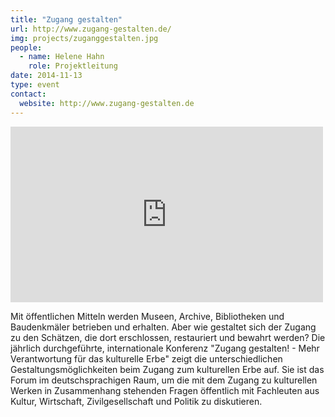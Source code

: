 ```yaml
---
title: "Zugang gestalten"
url: http://www.zugang-gestalten.de/
img: projects/zuganggestalten.jpg
people:
  - name: Helene Hahn
    role: Projektleitung
date: 2014-11-13
type: event
contact:
  website: http://www.zugang-gestalten.de
---
```


<div class="videoWrapper"><iframe src="https://player.vimeo.com/video/112263739?color=e2007a&portrait=0" width="500" height="281" frameborder="0" webkitallowfullscreen mozallowfullscreen allowfullscreen></iframe></div>

Mit öffentlichen Mitteln werden Museen, Archive, Bibliotheken und Baudenkmäler betrieben und erhalten. Aber wie gestaltet sich der Zugang zu den Schätzen, die dort erschlossen, restauriert und bewahrt werden? Die jährlich durchgeführte, internationale Konferenz "Zugang gestalten! - Mehr Verantwortung für das kulturelle Erbe" zeigt die unterschiedlichen Gestaltungsmöglichkeiten beim Zugang zum kulturellen Erbe auf. Sie ist das Forum im deutschsprachigen Raum, um die mit dem Zugang zu kulturellen Werken in Zusammenhang stehenden Fragen öffentlich mit Fachleuten aus Kultur, Wirtschaft, Zivilgesellschaft und Politik zu diskutieren.
